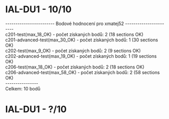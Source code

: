 # IAL-DU1 - 10/10
------------------------ Bodové hodnocení pro xmatej52 ----------------------- <br>
c201-test(max_18_OK) - počet získaných bodů: 2 (18 sections OK) <br>
c201-advanced-test(max_30_OK) - počet získaných bodů: 1 (30 sections OK) <br>
c202-test(max_9_OK) - počet získaných bodů: 2 (9 sections OK) <br>
c202-advanced-test(max_19_OK) - počet získaných bodů: 1 (19 sections OK) <br>
c206-test(max_18_OK) - počet získaných bodů: 2 (18 sections OK) <br>
c206-advanced-test(max_58_OK) - počet získaných bodů: 2 (58 sections OK) <br>
----------------<br>
Celkem: 10 bodů<br>

# IAL-DU1 - ?/10
